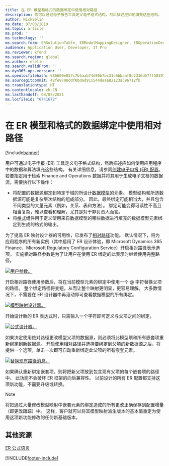 ```yaml
---
title: 在 ER 模型和格式的数据绑定中使用相对路径
description: 您可以通过电子报告工具定义电子格式结构，然后描述应如何填充这些结构。
author: NickSelin
ms.date: 07/03/2019
ms.topic: article
ms.prod: ''
ms.technology: ''
ms.search.form: ERSolutionTable, ERModelMappingDesigner, EROperationDesigner, ERExpressionDesignerFormula
audience: Application User, Developer, IT Pro
ms.reviewer: kfend
ms.search.region: global
ms.author: nselin
ms.search.validFrom: ''
ms.dyn365.ops.version: ''
ms.openlocfilehash: 686600e857c7b5aab74d80b7bc31c6bbaaf8d2336d57ff5839752d0ff33def84
ms.sourcegitcommit: 42fe9790ddf0bdad911544deaa82123a396712fb
ms.translationtype: HT
ms.contentlocale: zh-CN
ms.lasthandoff: 08/05/2021
ms.locfileid: "6741672"
---
```

# <a name="use-a-relative-path-in-data-bindings-of-er-models-and-formats"></a>在 ER 模型和格式的数据绑定中使用相对路径

[!include[banner](../includes/banner.md)]

用户可通过电子申报 (ER) 工具定义电子格式结构，然后描述应如何使用应用程序中的数据和算法填充这些结构。 有关详细信息，请参阅[创建电子申报 (ER) 配置](electronic-reporting-configuration.md)。 若要指定用于检索 Finance and Operations 数据并将其用于生成电子文档的数据流，需要执行以下操作：

- 将配置的数据源绑定到特定于域的所设计[数据模型](general-electronic-reporting.md#data-model-and-model-mapping-components)的元素。 模型结构和所选数据源可能是复杂层次结构的组成部分。 因此，最终绑定可能相当大，并且包含不同类型的大量元素（例如，关系、表和方法）。 绑定可能变得可读性不高且相当复杂，难以查看和理解，尤其是对于非负责人而言。 
- 将[格式](general-electronic-reporting.md#FormatComponentOutbound)组件用于定义使用来自数据模型的哪些数据进行填充的数据模型元素绑定到生成的格式的输出。

为了提高 ER 映射设计器的可用性，已发布了[相对路径](er-formula-language.md#relative-path)功能。 默认情况下，将为应用程序的所有新实例（其中启用了 ER 设计体验，即 Microsoft Dynamics 365 Finance、Microsoft Regulatory Configuration Service）开启相对路径表示选项。 实施相对路径参数是为了让用户在使用 ER 绑定的此表示时继续使用完整路径。

[![用户参数。](./media/relative-path-01.png)](./media/relative-path-01.png)

 
开启相对路径使用参数后，将在当前模型元素的绑定中使用一个 @ 字符替换父项的路径。 整个绑定路径将变短，从而让整个映射更明显，更容易理解。 大多数情况下，不需要在 ER 设计器中再滚动即可查看数据模型的所有绑定。

[![模型映射设计器。](./media/relative-path-02.png)](./media/relative-path-02.png)
 
开始设计新的 ER 表达式时，只需输入一个字符即可定义与父项之间的绑定。

[![公式设计器。](./media/relative-path-03.png)](./media/relative-path-03.png)
 
如果决定使用绝对路径更改模型父项的数据源，则必须将此模型项和所有嵌套项重新绑定到新数据源。 开启使用相对路径并选择要绑定到父项的新数据源之后，将提供一个选项，单击一次即可自动重新绑定此父项的所有嵌套元素。

[![替换现有路径消息。](./media/relative-path-04.png)](./media/relative-path-04.png)
 
如果确认重新绑定嵌套项，则将把新父项放到包含现有父项的每个嵌套项的路径中。
此功能不会破坏 ER 框架的向后兼容性。 以前设计的所有 ER 配置都支持这项新功能，不需要升级或转换。

> [!NOTE]
> 将把通过大量修改模型映射中嵌套元素的绑定造成的所有更改正确保存到配置增量（即更改跟踪）中。 这样，客户就可以将其模型映射派生版本的基本值重定为使用这项新功能修改的任何新基础版本。

## <a name="additional-resources"></a>其他资源

[ER 公式语言](er-formula-language.md)


[!INCLUDE[footer-include](../../../includes/footer-banner.md)]
